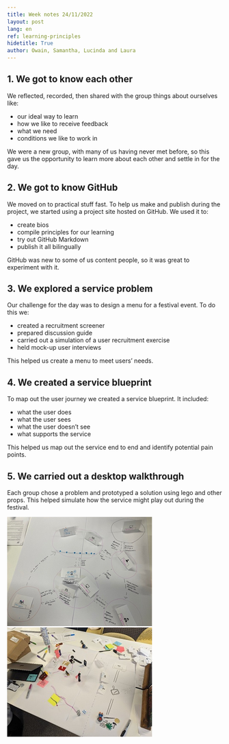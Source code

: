 ```yaml
---
title: Week notes 24/11/2022
layout: post
lang: en
ref: learning-principles
hidetitle: True
author: Owain, Samantha, Lucinda and Laura
---
```


## 1. We got to know each other

We reflected, recorded, then shared with the group things about ourselves like: 
*	our ideal way to learn
*	how we like to receive feedback
*	what we need
*	conditions we like to work in

We were a new group, with many of us having never met before, so this gave us the opportunity to learn more about each other and settle in for the day.  

## 2. We got to know GitHub 

We moved on to practical stuff fast. To help us make and publish during the project, we started using a project site hosted on GitHub. We used it to:
* create bios
*	compile principles for our learning
*	try out GitHub Markdown
*	publish it all bilingually

GitHub was new to some of us content people, so it was great to experiment with it.

## 3. We explored a service problem

Our challenge for the day was to design a menu for a festival event. To do this we:
*	created a recruitment screener
*	prepared discussion guide
*	carried out a simulation of a user recruitment exercise
*	held mock-up user interviews

This helped us create a menu to meet users’ needs.

## 4. We created a service blueprint

To map out the user journey we created a service blueprint. It included:
*	what the user does
*	what the user sees
*	what the user doesn’t see
*	what supports the service

This helped us map out the service end to end and identify potential pain points. 

## 5. We carried out a desktop walkthrough

Each group chose a problem and prototyped a solution using lego and other props. This helped simulate how the service might play out during the festival.

![alt text](https://github.com/nrw-lab/nrw-lab.github.io/blob/93e48c6ac79d242459d1a7f927948b6dec8d6777/images/desktop%20walkthrough%20one.png?raw=true) ![alt text](https://github.com/nrw-lab/nrw-lab.github.io/blob/93e48c6ac79d242459d1a7f927948b6dec8d6777/images/desktop%20walkthrough%20two.jpg?raw=true)
